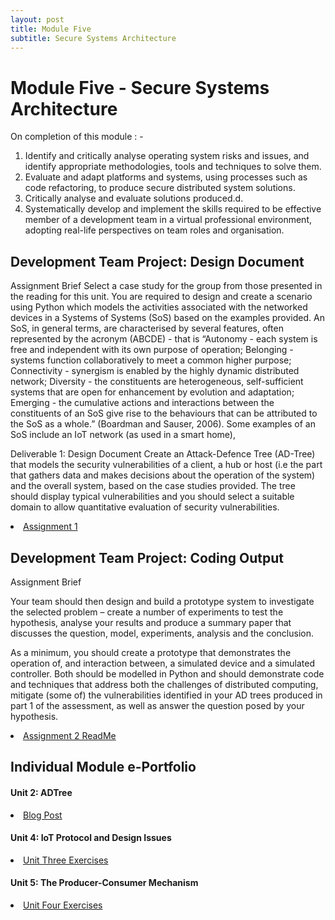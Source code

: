 ```yaml
---
layout: post
title: Module Five
subtitle: Secure Systems Architecture
---
```

<h1>Module Five - Secure Systems Architecture</h1>

On completion of this module : - 
<ol>
<li>Identify and critically analyse operating system risks and issues, and identify appropriate methodologies, tools and techniques to solve them.</li>
<li>Evaluate and adapt platforms and systems, using processes such as code refactoring, to produce secure distributed system solutions.</li>
<li>Critically analyse and evaluate solutions produced.d.</li>
<li>Systematically develop and implement the skills required to be effective member of a development team in a virtual professional environment, adopting real-life perspectives on team roles and organisation.</li>
</ol>


## Development Team Project: Design Document
Assignment Brief
Select a case study for the group from those presented in the reading for this unit.
You are required to design and create a scenario using Python which models the activities associated with the networked devices in a Systems of Systems (SoS)
based on the examples provided. An SoS, in general terms, are characterised by several features, often represented by the acronym (ABCDE) - 
that is “Autonomy - each system is free and independent with its own purpose of operation; 
Belonging - systems function collaboratively to meet a common higher purpose; 
Connectivity - synergism is enabled by the highly dynamic distributed network; 
Diversity - the constituents are heterogeneous, self-sufficient systems that are open for enhancement by evolution and adaptation; 
Emerging - the cumulative actions and interactions between the constituents of an SoS give rise to the behaviours that can be attributed to the SoS as a whole.” (Boardman and Sauser, 2006).
Some examples of an SoS include an IoT network (as used in a smart home), 

Deliverable 1: Design Document
Create an Attack-Defence Tree (AD-Tree) that models the security vulnerabilities of a client, a hub or host 
(i.e the part that gathers data and makes decisions about the operation of the system) and the overall system, based on the case studies provided. 
The tree should display typical vulnerabilities and you should select a suitable domain to allow quantitative evaluation of security vulnerabilities.


<li> <a href="https://github.com/DeepakSidhar/DeepakSidhar.github.io/blob/main/assets/ModuleFive/Group-Assignment-1-Design-Document%20(2).pdf"> Assignment 1</a></li>


## Development Team Project: Coding Output
Assignment Brief

Your team should then design and build a prototype system to investigate the selected problem – create a number of experiments to test the hypothesis, 
analyse your results and produce a summary paper that discusses the question, model, experiments, analysis and the conclusion.

As a minimum, you should create a prototype that demonstrates the operation of, and interaction between, a simulated device and a simulated controller. Both should be modelled in Python and should demonstrate code and techniques that address both the challenges of distributed computing, mitigate (some of) the vulnerabilities identified in your AD trees produced in part 1 of the assessment, as well as answer the question posed by your hypothesis.

<li> <a href="https://github.com/DeepakSidhar/DeepakSidhar.github.io/blob/main/assets/ModuleFive/Readme.pdf"> Assignment 2 ReadMe</a></li>


## Individual Module e-Portfolio

>
<h4>Unit 2: ADTree </h4>
<li><a href="https://github.com/DeepakSidhar/DeepakSidhar.github.io/blob/main/assets/ModuleFour/unit2%20blog%20post.pdf">Blog Post	</a></li>
<h4>Unit 4: IoT Protocol and Design Issues</h4>
<li><a href="https://github.com/DeepakSidhar/DeepakSidhar.github.io/blob/main/assets/ModuleFour/SSD%20Unit%203%20.pdf">Unit Three Exercises	</a></li>
<h4>Unit 5: The Producer-Consumer Mechanism</h4>
<li><a href="https://github.com/DeepakSidhar/DeepakSidhar.github.io/blob/main/assets/ModuleFour/SSD%20Unit%204%20.pdf">Unit Four Exercises	</a></li>
